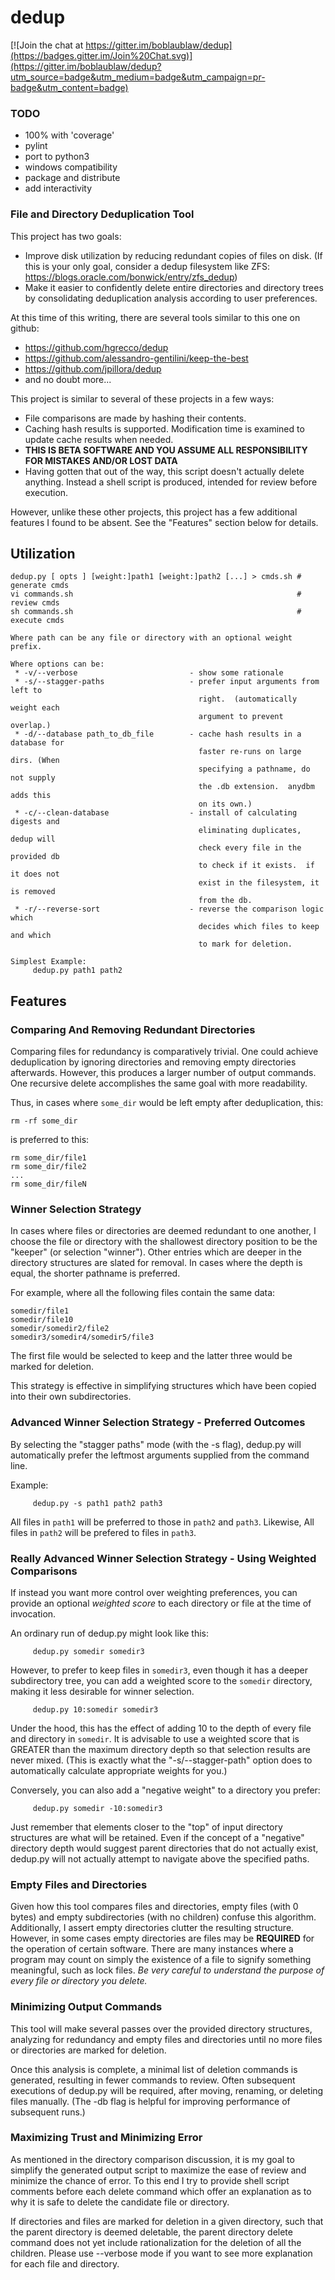 # dedup

[![Join the chat at https://gitter.im/boblaublaw/dedup](https://badges.gitter.im/Join%20Chat.svg)](https://gitter.im/boblaublaw/dedup?utm_source=badge&utm_medium=badge&utm_campaign=pr-badge&utm_content=badge)

### TODO ###

 * 100% with 'coverage' 
 * pylint
 * port to python3
 * windows compatibility
 * package and distribute
 * add interactivity

### File and Directory Deduplication Tool ###

This project has two goals:
 * Improve disk utilization by reducing redundant copies of files on disk.  (If this is your only goal, consider a dedup filesystem like ZFS: https://blogs.oracle.com/bonwick/entry/zfs_dedup)
 * Make it easier to confidently delete entire directories and directory trees by consolidating deduplication analysis according to user preferences.

At this time of this writing, there are several tools similar to this one on github:
 * https://github.com/hgrecco/dedup
 * https://github.com/alessandro-gentilini/keep-the-best
 * https://github.com/jpillora/dedup
 * and no doubt more...

This project is similar to several of these projects in a few ways:
 * File comparisons are made by hashing their contents.
 * Caching hash results is supported.  Modification time is examined to update cache results when needed.
 * **THIS IS BETA SOFTWARE AND YOU ASSUME ALL RESPONSIBILITY FOR MISTAKES AND/OR LOST DATA**
 * Having gotten that out of the way, this script doesn't actually delete anything.  Instead a shell script is produced, intended for review before execution.

However, unlike these other projects, this project has a few additional features I found to be absent.  See the "Features" section below for details.

## Utilization

```
dedup.py [ opts ] [weight:]path1 [weight:]path2 [...] > cmds.sh # generate cmds
vi commands.sh                                                  # review cmds
sh commands.sh                                                  # execute cmds

Where path can be any file or directory with an optional weight prefix.

Where options can be:
 * -v/--verbose                         - show some rationale
 * -s/--stagger-paths                   - prefer input arguments from left to 
                                          right.  (automatically weight each
                                          argument to prevent overlap.)
 * -d/--database path_to_db_file        - cache hash results in a database for 
                                          faster re-runs on large dirs. (When
                                          specifying a pathname, do not supply
                                          the .db extension.  anydbm adds this
                                          on its own.)
 * -c/--clean-database                  - install of calculating digests and
                                          eliminating duplicates, dedup will
                                          check every file in the provided db
                                          to check if it exists.  if it does not
                                          exist in the filesystem, it is removed
                                          from the db.
 * -r/--reverse-sort                    - reverse the comparison logic which
                                          decides which files to keep and which
                                          to mark for deletion.

Simplest Example:
     dedup.py path1 path2

```

## Features

### Comparing And Removing Redundant Directories

Comparing files for redundancy is comparatively trivial.  One could achieve deduplication by ignoring directories and removing empty directories afterwards.  However, this produces a larger number of output commands.  One recursive delete accomplishes the same goal with more readability.

Thus, in cases where ```some_dir``` would be left empty after deduplication, this:
```
rm -rf some_dir
```
is preferred to this:
```
rm some_dir/file1
rm some_dir/file2
...
rm some_dir/fileN
```

### Winner Selection Strategy

In cases where files or directories are deemed redundant to one another, I choose the file or directory with the shallowest directory position to be the "keeper" (or selection "winner").  Other entries which are deeper in the directory structures are slated for removal.  In cases where the depth is equal, the shorter pathname is preferred.

For example, where all the following files contain the same data:
```
somedir/file1
somedir/file10
somedir/somedir2/file2
somedir3/somedir4/somedir5/file3
```
The first file would be selected to keep and the latter three would be marked for deletion.  

This strategy is effective in simplifying structures which have been copied into their own subdirectories.

### Advanced Winner Selection Strategy - Preferred Outcomes

By selecting the "stagger paths" mode (with the -s flag), dedup.py will automatically prefer the leftmost arguments supplied from the command line.

Example:
```
     dedup.py -s path1 path2 path3
```

All files in ```path1``` will be preferred to those in ```path2``` and ```path3```.  Likewise, All files in ```path2``` will be prefered to files in ```path3```.

### Really Advanced Winner Selection Strategy - Using Weighted Comparisons

If instead you want more control over weighting preferences, you can provide an optional *weighted score* to each directory or file at the time of invocation.

An ordinary run of dedup.py might look like this:
```
     dedup.py somedir somedir3
```
However, to prefer to keep files in ```somedir3```, even though it has a deeper subdirectory tree, you can add a weighted score to the ```somedir``` directory, making it less desirable for winner selection.
```
     dedup.py 10:somedir somedir3
```
Under the hood, this has the effect of adding 10 to the depth of every file and directory in ```somedir```.  It is advisable to use a weighted score that is GREATER than the maximum directory depth so that selection results are never mixed.  (This is exactly what the "-s/--stagger-path" option does to automatically calculate appropriate weights for you.)

Conversely, you can also add a "negative weight" to a directory you prefer:
```
     dedup.py somedir -10:somedir3
```

Just remember that elements closer to the "top" of input directory structures are what will be retained.  Even if the concept of a "negative" directory depth would suggest parent directories that do not actually exist, dedup.py will not actually attempt to navigate above the specified paths.

### Empty Files and Directories

Given how this tool compares files and directories, empty files (with 0 bytes) and empty subdirectories (with no children) confuse this algorithm.  Additionally, I assert empty directories clutter the resulting structure.  However, in some cases empty directories are files may be **REQUIRED** for the operation of certain software.  There are many instances where a program may count on simply the existence of a file to signify something meaningful, such as lock files.  *Be very careful to understand the purpose of every file or directory you delete.*

### Minimizing Output Commands

This tool will make several passes over the provided directory structures, analyzing for redundancy and empty files and directories until no more files or directories are marked for deletion.  

Once this analysis is complete, a minimal list of deletion commands is generated, resulting in fewer commands to review.  Often subsequent executions of dedup.py will be required, after moving, renaming, or deleting files manually.  (The -db flag is helpful for improving performance of subsequent runs.)

### Maximizing Trust and Minimizing Error

As mentioned in the directory comparison discussion, it is my goal to simplify the generated output script to maximize the ease of review and minimize the chance of error.  To this end I try to provide shell script comments before each delete command which offer an explanation as to why it is safe to delete the candidate file or directory.

If directories and files are marked for deletion in a given directory, such that the parent directory is deemed deletable, the parent directory delete command does not yet include rationalization for the deletion of all the children.  Please use --verbose mode if you want to see more explanation for each file and directory.
